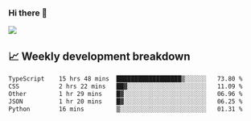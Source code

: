 ### Hi there 👋
<img align="center" src="https://github-readme-stats.vercel.app/api?username=Tumao727&show_icons=true&hide_title=true&theme=dracula" />


## 📈 Weekly development breakdown
<!--START_SECTION:waka-->

```txt
TypeScript    15 hrs 48 mins  ██████████████████▒░░░░░░   73.80 %
CSS           2 hrs 22 mins   ██▓░░░░░░░░░░░░░░░░░░░░░░   11.09 %
Other         1 hr 29 mins    █▓░░░░░░░░░░░░░░░░░░░░░░░   06.96 %
JSON          1 hr 20 mins    █▓░░░░░░░░░░░░░░░░░░░░░░░   06.25 %
Python        16 mins         ▒░░░░░░░░░░░░░░░░░░░░░░░░   01.31 %
```

<!--END_SECTION:waka-->